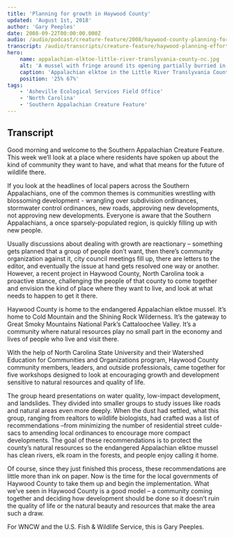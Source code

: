 ```yaml
---
title: 'Planning for growth in Haywood County'
updated: 'August 1st, 2018'
author: 'Gary Peeples'
date: 2008-09-22T00:00:00.000Z
audio: /audio/podcast/creature-feature/2008/haywood-county-planning-for-growth.mp3
transcript: /audio/transcripts/creature-feature/haywood-planning-efforts.pdf
hero:
    name: appalachian-elktoe-little-river-translyvania-county-nc.jpg
    alt: 'A mussel with fringe around its opening partially burried in the sand on the river bottom.'
    caption: 'Appalachian elktoe in the Little River Translyvania County NC. Photo by Gary Peeples, USFWS.'
    position: '25% 67%'
tags:
    - 'Asheville Ecological Services Field Office'
    - 'North Carolina'
    - 'Southern Appalachian Creature Feature'
---
```


## Transcript

Good morning and welcome to the Southern Appalachian Creature Feature. This week we’ll look at a place where residents have spoken up about the kind of community they want to have, and what that means for the future of wildlife there.

If you look at the headlines of local papers across the Southern Appalachians, one of the common themes is communities wrestling with blossoming development - wrangling over subdivision ordinances, stormwater control ordinances, new roads, approving new developments, not approving new developments. Everyone is aware that the Southern Appalachians, a once sparsely-populated region, is quickly filling up with new people.

Usually discussions about dealing with growth are reactionary – something gets planned that a group of people don’t want, then there’s community organization against it, city council meetings fill up, there are letters to  the editor, and eventually the issue at hand gets resolved one way or another. However, a recent project in Haywood County, North Carolina took a proactive stance, challenging the people of that county to come together and envision the kind of place where they want to live, and look at what needs to happen to get it there.

Haywood County is home to the endangered Appalachian elktoe mussel. It’s home to Cold Mountain and the Shining Rock Wilderness. It’s the gateway to Great Smoky Mountains National Park’s Cattaloochee Valley. It’s a community where natural resources play no small part in the economy and lives of people who live and visit there.

With the help of North Carolina State University and their Watershed Education for Communities and Organizations program, Haywood County community members, leaders, and outside professionals, came together for five workshops designed to look at encouraging growth and development sensitive to natural resources and quality of life.

The group heard presentations on water quality, low-impact development, and landslides. They divided into smaller groups to study issues like roads and natural areas even more deeply. When the dust had settled, what this group, ranging from realtors to wildlife biologists, had crafted was a list of recommendations –from minimizing the number of residential street culde-sacs to amending local ordinances to encourage more compact developments. The goal of these recommendations is to protect the county’s natural resources so the endangered Appalachian elktoe mussel has clean rivers, elk roam in the forests, and people enjoy calling it home.

Of course, since they just finished this process, these recommendations are little more than ink on paper. Now is the time for the local governments of Haywood County to take them up and begin the implementation. What we’ve seen in Haywood County is a good model – a community coming together and deciding how development should be done so it doesn’t ruin the quality of life or the natural beauty and resources that make the area such a draw.

For WNCW and the U.S. Fish & Wildlife Service, this is Gary Peeples.